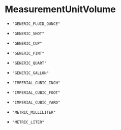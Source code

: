 
# MeasurementUnitVolume


* `"GENERIC_FLUID_OUNCE"`

* `"GENERIC_SHOT"`

* `"GENERIC_CUP"`

* `"GENERIC_PINT"`

* `"GENERIC_QUART"`

* `"GENERIC_GALLON"`

* `"IMPERIAL_CUBIC_INCH"`

* `"IMPERIAL_CUBIC_FOOT"`

* `"IMPERIAL_CUBIC_YARD"`

* `"METRIC_MILLILITER"`

* `"METRIC_LITER"`



